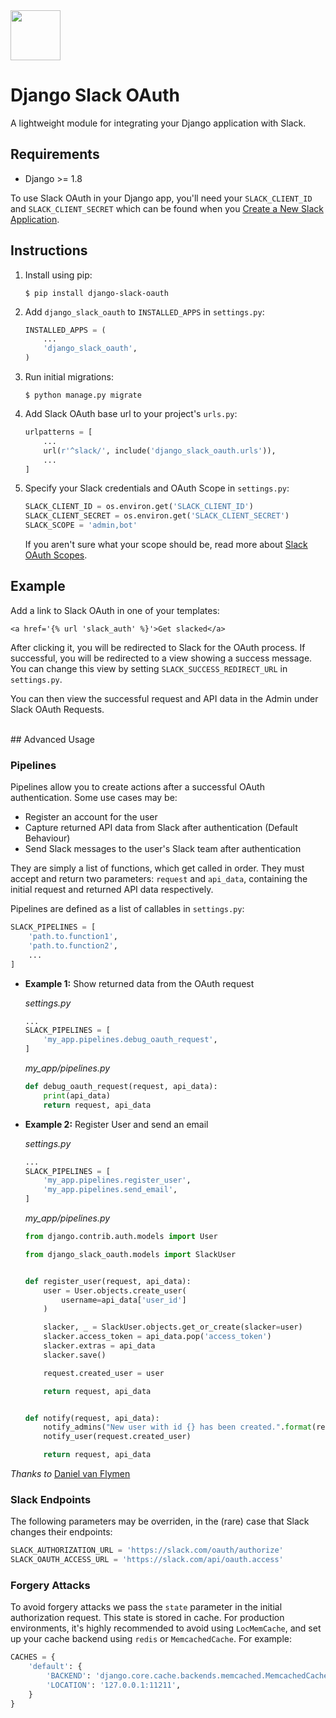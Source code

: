<img src="http://i.imgur.com/YF8yAJS.png" width="80">

# Django Slack OAuth

A lightweight module for integrating your Django application with Slack.

## Requirements

- Django >= 1.8

To use Slack OAuth in your Django app, you'll need your `SLACK_CLIENT_ID` and `SLACK_CLIENT_SECRET` which can be found when you [Create a New Slack Application](https://api.slack.com/applications).


## Instructions

1. Install using pip:

    ```
    $ pip install django-slack-oauth
    ```

2. Add `django_slack_oauth` to `INSTALLED_APPS` in `settings.py`:

    ```python
    INSTALLED_APPS = (
        ...
        'django_slack_oauth',
    )
    ```

3. Run initial migrations:

    ```
    $ python manage.py migrate
    ```

4. Add Slack OAuth base url to your project's `urls.py`:

    ```python
    urlpatterns = [
        ...
        url(r'^slack/', include('django_slack_oauth.urls')),
        ...
    ]
    ```

5. Specify your Slack credentials and OAuth Scope in `settings.py`:

    ```python
    SLACK_CLIENT_ID = os.environ.get('SLACK_CLIENT_ID')
    SLACK_CLIENT_SECRET = os.environ.get('SLACK_CLIENT_SECRET')
    SLACK_SCOPE = 'admin,bot'
    ```
    If you aren't sure what your scope should be, read more about [Slack OAuth Scopes](https://api.slack.com/docs/oauth-scopes).

## Example

Add a link to Slack OAuth in one of your templates:

```
<a href='{% url 'slack_auth' %}'>Get slacked</a>
```

After clicking it, you will be redirected to Slack for the OAuth process. If successful, you will be redirected to a view showing a success message. You can change this view by setting `SLACK_SUCCESS_REDIRECT_URL` in `settings.py`.

You can then view the successful request and API data in the Admin under Slack OAuth Requests.


<br>
## Advanced Usage

### Pipelines

Pipelines allow you to create actions after a successful OAuth authentication. Some use cases may be:

- Register an account for the user
- Capture returned API data from Slack after authentication (Default Behaviour)
- Send Slack messages to the user's Slack team after authentication

They are simply a list of functions, which get called in order. They must accept and return two parameters: `request` and `api_data`, containing the initial request and returned API data respectively.

Pipelines are defined as a list of callables in `settings.py`:

```python
SLACK_PIPELINES = [
    'path.to.function1',
    'path.to.function2',
    ...
]
```


- **Example 1:** Show returned data from the OAuth request

    *settings.py*

    ```python
    ...
    SLACK_PIPELINES = [
        'my_app.pipelines.debug_oauth_request',
    ]
    ```

    *my_app/pipelines.py*

    ```python
    def debug_oauth_request(request, api_data):
        print(api_data)
        return request, api_data
    ```

- **Example 2:** Register User and send an email

    *settings.py*

    ```python
    ...
    SLACK_PIPELINES = [
        'my_app.pipelines.register_user',
        'my_app.pipelines.send_email',
    ]
    ```

    *my_app/pipelines.py*

    ```python
    from django.contrib.auth.models import User

    from django_slack_oauth.models import SlackUser


    def register_user(request, api_data):
        user = User.objects.create_user(
            username=api_data['user_id']
        )

        slacker, _ = SlackUser.objects.get_or_create(slacker=user)
        slacker.access_token = api_data.pop('access_token')
        slacker.extras = api_data
        slacker.save()

        request.created_user = user

        return request, api_data


    def notify(request, api_data):
        notify_admins("New user with id {} has been created.".format(request.created_user))
        notify_user(request.created_user)

        return request, api_data
    ```

_Thanks to_ [Daniel van Flymen](https://github.com/dvf)

### Slack Endpoints

The following parameters may be overriden, in the (rare) case that Slack changes their endpoints:

```python
SLACK_AUTHORIZATION_URL = 'https://slack.com/oauth/authorize'
SLACK_OAUTH_ACCESS_URL = 'https://slack.com/api/oauth.access'
```

### Forgery Attacks

To avoid forgery attacks we pass the `state` parameter in the initial authorization request. This state is stored in cache. For production environments, it's highly recommended to avoid using `LocMemCache`, and set up your cache backend using `redis` or `MemcachedCache`. For example:

```python
CACHES = {
    'default': {
        'BACKEND': 'django.core.cache.backends.memcached.MemcachedCache',
        'LOCATION': '127.0.0.1:11211',
    }
}
```
